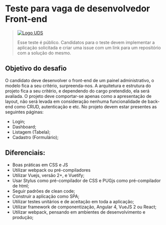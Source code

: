# Teste para vaga de desenvolvedor Front-end

> [![Logo UDS](https://raw.githubusercontent.com/uds-tecnologia/teste-programador-back-end/master/logo%20uds%20azul%20escuro.png)](https://www.uds.com.br)
>
> Esse teste é público. Candidatos para o teste devem implementar a aplicação solicitada e criar uma issue com um link para um repositório com a solução do mesmo.

## Objetivo do desafio

O candidato deve desenvolver o front-end de um painel administrativo, o modelo fica a seu critério, surpreenda-nos. A arquitetura e estrutura do projeto fica a seu critério, e dependendo do cargo pretendido, ela será avaliada. O projeto deve comportar-se apenas como a apresentação de layout, não será levada em consideração nenhuma funcionalidade de back-end como CRUD, autenticação e etc. No projeto devem estar presentes as seguintes páginas:

- Login;
- Dashboard;
- Listagem (Tabela);
- Cadastro (Formulário);

## Diferenciais:
- Boas práticas em CSS e JS
- Utilizar webpack ou pré-compiladores
- Utilizar Vuejs, versão 2+, e Vuetify;
- Usar Stylus como pré-compilador de CSS e PUGjs como pré-compilador de html;
- Seguir padrões de clean code;
- Construir a aplicação como SPA;
- Utilizar testes unitários e de aceitação em toda a aplicação;
- Utilizar framework de componentização, Angular 4, VueJS 2 ou React;
- Utilizar webpack, pensando em ambientes de desenvolvimento e produção;
